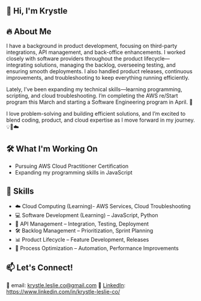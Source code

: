 ## 👋 Hi, I'm Krystle

## 🔥 About Me
 I have a background in product development, focusing on third-party integrations, API management, and back-office enhancements. I worked closely with software providers throughout the product lifecycle—integrating solutions, managing the backlog, overseeing testing, and ensuring smooth deployments. I also handled product releases, continuous improvements, and troubleshooting to keep everything running efficiently.

Lately, I’ve been expanding my technical skills—learning programming, scripting, and cloud troubleshooting. I’m completing the AWS re/Start program this March and starting a Software Engineering program in April. 🚀

I love problem-solving and building efficient solutions, and I’m excited to blend coding, product, and cloud expertise as I move forward in my journey. 💡🔧☁️

## 🛠️  What I'm Working On
- Pursuing AWS Cloud Practitioner Certification
- Expanding my programming skills in JavaScript

## 🚀 Skills
- ☁️ Cloud Computing (Learning)-  AWS Services, Cloud Troubleshooting
- 💻 Software Development (Learning) – JavaScript, Python 
- 🔗 API Management – Integration, Testing, Deployment
- 🛠 Backlog Management – Prioritization, Sprint Planning
- 📊 Product Lifecycle – Feature Development, Releases
- 🔧 Process Optimization – Automation, Performance Improvements

## 📫 Let's Connect!
📩 email: krystle.leslie.co@gmail.com
📌 [LinkedIn](https://www.linkedin.com/in/krystle-leslie-co/): https://www.linkedin.com/in/krystle-leslie-co/

